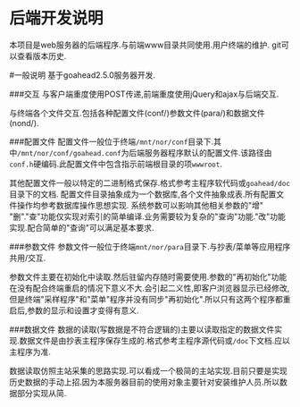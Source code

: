 后端开发说明
==========
本项目是web服务器的后端程序.与前端www目录共同使用.用户终端的维护.
git可以查看版本历史.

#一般说明
基于goahead2.5.0服务器开发.

###交互
与客户端重度使用POST传递,前端重度使用jQuery和ajax与后端交互.

与终端各个文件交互.包括各种配置文件(conf/)参数文件(para/)和数据文件(nond/).

###配置文件
配置文件一般位于终端`/mnt/nor/conf`目录下.其中`/mnt/nor/conf/goahead.conf`为后端服务器程序默认的配置文件.该路径由`conf.h`硬编码.此配置文件中包含指示前端根目录的项`wwwroot`.

其他配置文件一般以特定的二进制格式保存.格式参考主程序软代码或`goahead/doc`目录下的文档.
配置文件目录抽象成为一个数据库,各个文件抽象成表.所有配置文件操作均参考数据库操作思想实现.
系统参数可以影响其他相关参数的"增" "删"."查"功能仅实现对索引的简单编译.业务需要较为复杂的"查询"功能."改"功能实现.配合简单的"查询"可以满足基本要求.

###参数文件
参数文件一般位于终端`mnt/nor/para`目录下.与抄表/菜单等应用程序共用/交互.

参数文件主要在初始化中读取.然后驻留内存随时需要使用.参数的"再初始化"功能在没有配合终端重启的情况下意义不大.会引起二义性,即客户浏览器显示已经修改,但是终端"采样程序"和"菜单"程序并没有同步"再初始化".所以只有这两个程序都重启后,参数的显示和设置才变得有意义.

###数据文件
数据的读取(写数据是不符合逻辑的)主要以读取指定的数据文件实现.数据文件是由抄表主程序保存生成的.格式参考主程序源代码或`/doc`下文档.应以主程序为准.

数据读取仿照主站采集的思路实现.可以看成一个极简的主站实现.目前只要是实现历史数据的手动上招.因为本服务器目前的使用对象主要针对安装维护人员.所以数据部分实现从简.


